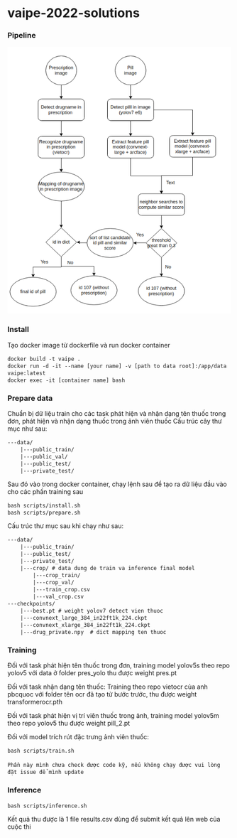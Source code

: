 # vaipe-2022-solutions
### Pipeline
<!--
![](assets/zz.png)
![](assets/zz.png)
-->

<div align=center>
<img src="assets/zz.png" width="600" height="600" />
</div>

###  Install
Tạo docker image từ dockerfile và run docker container
```shell
docker build -t vaipe .
docker run -d -it --name [your name] -v [path to data root]:/app/data vaipe:latest
docker exec -it [container name] bash
```

###  Prepare data
Chuẩn bị dữ liệu train cho các task phát hiện và nhận dạng tên thuốc trong đơn, phát hiện và nhận dạng thuốc trong ảnh viên thuốc
Cấu trúc cây thư mục như sau:
```shell
---data/
    |---public_train/
    |---public_val/
    |---public_test/
    |---private_test/
```
Sau đó vào trong docker container, chạy lệnh sau để tạo ra dữ liệu đầu vào cho các phần training sau
```shell
bash scripts/install.sh
bash scripts/prepare.sh
```
Cấu trúc thư mục sau khi chạy như sau:
```shell
---data/
    |---public_train/
    |---public_test/
    |---private_test/
    |---crop/ # data dung de train va inference final model
        |---crop_train/
        |---crop_val/
        |---train_crop.csv
        |---val_crop.csv
---checkpoints/
    |---best.pt # weight yolov7 detect vien thuoc
    |---convnext_large_384_in22ft1k_224.ckpt
    |---convnext_xlarge_384_in22ft1k_224.ckpt
    |---drug_private.npy  # dict mapping ten thuoc
```

###  Training
Đối với task phát hiện tên thuốc trong đơn, training model yolov5s theo repo yolov5 với data ở folder pres_yolo thu được weight pres.pt

Đối với task nhận dạng tên thuốc: Training theo repo vietocr của anh pbcquoc với folder tên ocr đã tạo từ bước trước, thu được weight transformerocr.pth

Đối với task phát hiện vị trí viên thuốc trong ảnh, training model yolov5m theo repo yolov5 thu được weight pill_2.pt

Đối với model trích rút đặc trưng ảnh viên thuốc:
```shell
bash scripts/train.sh

Phần này mình chưa check được code kỹ, nếu không chạy được vui lòng đặt issue để mình update
```
###  Inference

```shell
bash scripts/inference.sh
```
Kết quả thu được là 1 file results.csv dùng để submit kết quả lên web của cuộc thi
